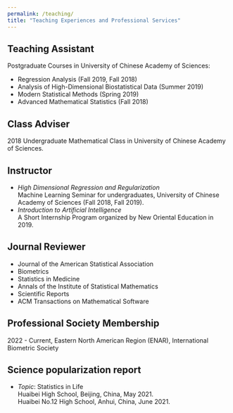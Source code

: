 ```yaml
---
permalink: /teaching/
title: "Teaching Experiences and Professional Services"
---
```


## Teaching Assistant
  Postgraduate Courses in University of Chinese Academy of Sciences:  
- Regression Analysis (Fall 2019, Fall 2018)
- Analysis of High-Dimensional Biostatistical Data (Summer 2019) 
- Modern Statistical Methods (Spring 2019)  
- Advanced Mathematical Statistics (Fall 2018)

## Class Adviser
2018 Undergraduate Mathematical Class in University of Chinese Academy of Sciences.

## Instructor
- *High Dimensional Regression and Regularization*  
Machine Learning Seminar for undergraduates, University of Chinese Academy of Sciences (Fall 2018, Fall 2019).  
- *Introduction to Artificial Intelligence*  
A Short Internship Program organized by New Oriental Education in 2019.

## Journal Reviewer
- Journal of the American Statistical Association
- Biometrics
- Statistics in Medicine
- Annals of the Institute of Statistical Mathematics
- Scientific Reports
- ACM Transactions on Mathematical Software

## Professional Society Membership
2022 - Current, Eastern North American Region (ENAR), International Biometric Society

## Science popularization report
- *Topic*: Statistics in Life  
Huaibei High School, Beijing, China, May 2021.  
Huaibei No.12 High School, Anhui, China, June 2021.  



